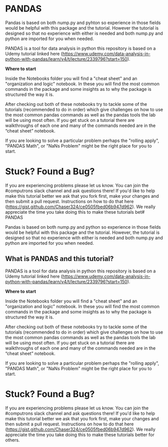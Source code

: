 # PANDAS

Pandas is based on both nump.py and pyhton so experience in those fields would be helpful with this package and the tutorial. However the tutorial is designed so that no experience with either is needed and both nump.py and python are imported for you when needed. 

PANDAS is a tool for data analysis in python this repository is based on a Udemy tutorial linked here (https://www.udemy.com/data-analysis-in-python-with-pandas/learn/v4/t/lecture/2339796?start=150). 

**Where to start**

Inside the Notebooks folder you will find a "cheat sheet" and an "organization and logic" notebook. In these you will find the most common commands in the package and some insights as to why the package is structured the way it is. 

After checking out both of these notebooks try to tackle some of the tutorials (recommended to do in order) which give challenges on how to use the most common pandas commands as well as the pandas tools the lab will be using most often. If you get stuck on a tutorial there are walkthroughs of each one and many of the commands needed are in the “cheat sheet” notebook.

If you are looking to solve a particular problem perhaps the "rolling apply", "PANDAS Math", or "NaNs Problem" might be the right place for you to start.


# Stuck? Found a Bug? #

If you are experiencing problems please let us know. You can join the #computrons slack channel and ask questions there! If you'd like to help make this tutorial better we ask that you fork first, make your changes and then submit a pull request. Instructions on how to do that here (https://gist.github.com/Chaser324/ce0505fbed06b947d962). We really appreciate the time you take doing this to make these tutorials bet# PANDAS

Pandas is based on both nump.py and python so experience in those fields would be helpful with this package and the tutorial. However, the tutorial is designed so that no experience with either is needed and both nump.py and python are imported for you when needed. 


## What is PANDAS and this tutorial? ##  

PANDAS is a tool for data analysis in python this repository is based on a Udemy tutorial linked here (https://www.udemy.com/data-analysis-in-python-with-pandas/learn/v4/t/lecture/2339796?start=150).  

**Where to start**

Inside the Notebooks folder you will find a "cheat sheet" and an "organization and logic" notebook. In these you will find the most common commands in the package and some insights as to why the package is structured the way it is. 

After checking out both of these notebooks try to tackle some of the tutorials (recommended to do in order) which give challenges on how to use the most common pandas commands as well as the pandas tools the lab will be using most often. If you get stuck on a tutorial there are walkthroughs of each one and many of the commands needed are in the “cheat sheet” notebook.

If you are looking to solve a particular problem perhaps the "rolling apply", "PANDAS Math", or "NaNs Problem" might be the right place for you to start.


# Stuck? Found a Bug? #

If you are experiencing problems please let us know. You can join the #computrons slack channel and ask questions there! If you'd like to help make this tutorial better we ask that you fork first, make your changes and then submit a pull request. Instructions on how to do that here (https://gist.github.com/Chaser324/ce0505fbed06b947d962). We really appreciate the time you take doing this to make these tutorials better for others.



